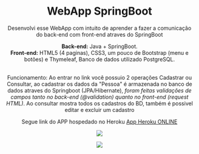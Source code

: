 <h1 align="center">WebApp SpringBoot</h1>
<p align="center">Desenvolvi esse WebApp com intuito de aprender a fazer a comunicação do back-end com front-end atraves do SpringBoot</p>
<p align="center"><b>Back-end:</b> Java + SpringBoot.<br>
<b>Front-end:</b> HTML5 (4 paginas), CSS3, um pouco de Bootstrap (menu e botões) e Thymeleaf, Banco de dados utilizado PostgreSQL.<br><br></p>

<p align="center">Funcionamento: Ao entrar no link você possuio 2 operações Cadastrar ou Consultar, ao cadastrar os dados da "Pessoa" é armazenada no banco de dados atraves do Springboot (JPA/Hibernate),
<i>foram feitas validações de campos tanto no back-end (@validation) quanto no front-end (request HTML)</i>. Ao consultar mostra todos os cadastros do BD, também é possivel editar e excluir um cadastro</p>

<p align="center">Segue link do APP hospedado no Heroku <a href="https://webapp-cadastro-pessoa.herokuapp.com/">App Heroku ONLINE</a></p>

<p align="center"><image src="Capturar.PNG"></p>
<p align="center"><image src="Capturar2.PNG"></p>
